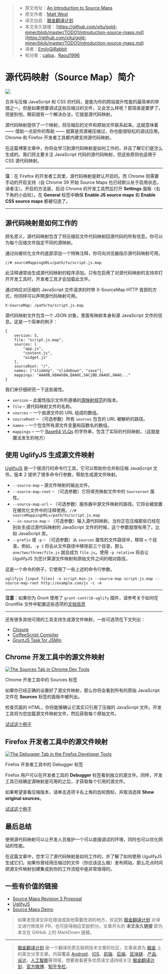 > * 原文地址：[An Introduction to Source Maps](https://blog.teamtreehouse.com/introduction-source-maps)
> * 原文作者：[Matt West](https://blog.teamtreehouse.com/author/mattwest)
> * 译文出自：[掘金翻译计划](https://github.com/xitu/gold-miner)
> * 本文永久链接：[https://github.com/xitu/gold-miner/blob/master/TODO1/introduction-source-maps.md](https://github.com/xitu/gold-miner/blob/master/TODO1/introduction-source-maps.md)
> * 译者：[EmilyQiRabbit](https://github.com/EmilyQiRabbit)
> * 校对者：[calpa](https://github.com/calpa)，[Raoul1996](https://github.com/Raoul1996)

# 源代码映射（Source Map）简介

![](https://3wga6448744j404mpt11pbx4-wpengine.netdna-ssl.com/wp-content/uploads/2013/10/programming1.png)

合并与压缩 JavaScript 和 CSS 的代码，是能为你的网站提升性能的最简单的举措之一。但是如果想要调试这些压缩过的文件，又会怎么样呢？那简直是噩梦了。但是别怕，眼前就有一个解决办法，它就是源代码映射。

源代码映射提供了一个映射，将压缩后的文件和原始文件联系起来。这就意味着 —— 借助一点软件的帮助 —— 就算是资源被压缩过，你也能很轻松的调试应用。Chrome 和 Firefox 开发者工具都内建支持源代码映射。

在这篇博客文章中，你将会学习到源代码映射是如何工作的，并且了解它们是怎么生成的。我们将主要关注 JavaScript 代码的源代码映射，但这些原则也适用于 CSS 源代码映射。

* * *

**注**：在 Firefox 的开发者工具里，源代码映射是默认开启的。而 Chrome 则需要手动的开启支持（自 Chrome 39 开始 Source Maps 也已经默认处于启用状态，译者注）。开启的方法是，启动 Chrome 的开发工具然后打开 **Settings** 面板（右下角的小齿轮）。在 **General** 标签中确保 **Enable JS source maps** 和 **Enable CSS source maps** 都被勾选了。

* * *

## 源代码映射是如何工作的

顾名思义，源代码映射包含了将压缩后文件代码映射回源代码的所有信息。你可以为每个压缩文件指定不同的源映射。

通过向被优化文件的底部添加一个特殊注释，你可向浏览器指示源代码映射可用。

```
//# sourceMappingURL=/path/to/script.js.map
```

此注释通常由生成源代码映射的程序添加。只有在启用了对源代码映射的支持并打开开发工具时，开发者工具才会加载此文件。

通过响应对压缩的 JavaScript 文件请求的时带 X-SourceMap HTTP 首部的方式，你同样可以声明源代码映射可用。

```
X-SourceMap: /path/to/script.js.map
```

源代码映射文件包含一个 JSON 对象，里面有映射本身和源 JavaScript 文件的信息。这是一个简单的例子：

```
{
    version: 3,
    file: "script.js.map",
    sources: [
        "app.js",
        "content.js",
        "widget.js"
    ],
    sourceRoot: "/",
    names: ["slideUp", "slideDown", "save"],
    mappings: "AAA0B,kBAAhBA,QAAOC,SACjBD,OAAOC,OAAO..."
}
```

我们来仔细研究一下这些属性。

*   `version` – 此属性指示文件所遵循的[源映射规范](https://docs.google.com/document/d/1U1RGAehQwRypUTovF1KRlpiOFze0b-_2gc6fAH0KY0k/edit)的版本。
*   `file` – 源代码映射文件的名称。
*   `sources` – 一个由源文件的 URL 组成的数组。
*   `sourceRoot` – （可选参数）所有 `sources` 包含的 URL 被解析的路径。
*   `names` – 一个包含所有源文件变量和函数名的数组。
*   `mappings` – 一个 [Base64 VLQs](http://www.html5rocks.com/en/tutorials/developertools/sourcemaps/#toc-base64vlq) 的字符串，包含了实际的代码映射。（这就是魔法发生的地方）

## 使用 UglifyJS 生成源文件映射

[UglifyJS](https://github.com/mishoo/UglifyJS2) 是一个很流行的命令行工具，它可以帮助你合并和压缩 JavaScript 文件。版本 2 提供了很多命令行参数，帮助生成源文件映射。

*   `--source-map` – 源文件映射的输出文件。
*   `--source-map-root` – （可选参数）它将填充映射文件中的 `Sourceroot` 属性。
*   `--source-map-url` – （可选参数）服务器中源文件映射的路径。它将会被放置在被优化文件中的注释使用。`//# sourceMappingURL=/path/to/script.js.map`
*   `--in-source-map` – （可选参数）输入源代码映射。当你正在压缩那些已经在别处生成过源代码映射的 JavaScript 文件的时候，这个参数就很有用了。比如 JavaScript 库。
*   `--prefix` 或 `-p` – （可选参数）从 `sources` 属性的文件路径中，移除 `n` 个目录。例如，`-p 3` 将会从文件路径中移除前三个目录，那么 `one/two/three/file.js` 就会成为 `file.js`。使用 `-p relative` 将会让 UgulifyJS 为您计算源文件映射和原始文件之间的相对路径。

这是一个命令的例子，它使用了一些上述的命令行参数。

```
uglifyjs [input files] -o script.min.js --source-map script.js.map --source-map-root http://example.com/js -c -m
```

* * *

**注意**：如果你为 Grunt 使用了 `grunt-contrib-uglify` 插件，请参考关于如何在 Gruntfile 文件中配置这些选项的[文档信息](https://github.com/gruntjs/grunt-contrib-uglify#sourcemap)

* * *

还有很多其他可用的工具支持生成源文件映射，一些可选项在下文列出：


*   [Closure](http://www.html5rocks.com/en/tutorials/developertools/sourcemaps/#toc-howgenerate)
*   [CoffeeScript Compiler](http://coffeescript.org/#source-maps)
*   [GruntJS Task for JSMin](https://github.com/twolfson/grunt-jsmin-sourcemap)

## Chrome 开发工具中的源文件映射

[![The Sources Tab in Chrome Dev Tools](https://3wga6448744j404mpt11pbx4-wpengine.netdna-ssl.com/wp-content/uploads/2013/12/chrome-tools.png)](https://3wga6448744j404mpt11pbx4-wpengine.netdna-ssl.com/wp-content/uploads/2013/12/chrome-tools.png)

Chrome 开发工具中的 Sources 标签

如果你已经正确的设置好了源文件映射，那么你将会看到所有的原始 JavaScript 文件在 **Sources** 标签的面板中被列出。

检查页面的 HTML，你将能够确认它其实只引用了压缩的 JavaScript 文件。开发工具将为您加载源文件映射文件，然后获取每个原始文件。

[试试这个例子](http://demos.mattwest.io/source-maps/)

## Firefox 开发者工具中的源文件映射

[![The Debugger Tab in the Firefox Developer Tools](https://3wga6448744j404mpt11pbx4-wpengine.netdna-ssl.com/wp-content/uploads/2013/12/firefox-tools.png)](https://3wga6448744j404mpt11pbx4-wpengine.netdna-ssl.com/wp-content/uploads/2013/12/firefox-tools.png)

Firefox 开发者工具中的 Debugger 标签

Firefox 用户可以在开发者工具的 **Debugger** 标签看到独立的源文件。同样，开发工具已经确定源映射是可用的之后，才获取每个引用的源文件。

如果希望查看压缩版本，请单击选项卡右上角的齿轮图标，并取消选择 **Show original sources**。


[试试这个例子](http://demos.mattwest.io/source-maps/)

## 最后总结

使用源代码映射可以让开发人员维护一个可以直接调试的环境，同时也可以优化网站的性能。

在这篇文章中，您学习了源代码映射是如何工作的，并了解了如何使用 UgulifyJS 生成它们。如果你曾经用压缩过的文件（你应该这么做）发布网站，那么花点时间把源文件映射创建集成到你的工作流程中是非常值得的。

## 一些有价值的链接

*   [Source Maps Revision 3 Proposal](https://docs.google.com/document/d/1U1RGAehQwRypUTovF1KRlpiOFze0b-_2gc6fAH0KY0k/edit)
*   [UglifyJS](https://github.com/mishoo/UglifyJS2)
*   [Source Maps Demo](http://demos.mattwest.io/source-maps/)

> 如果发现译文存在错误或其他需要改进的地方，欢迎到 [掘金翻译计划](https://github.com/xitu/gold-miner) 对译文进行修改并 PR，也可获得相应奖励积分。文章开头的 **本文永久链接** 即为本文在 GitHub 上的 MarkDown 链接。


---

> [掘金翻译计划](https://github.com/xitu/gold-miner) 是一个翻译优质互联网技术文章的社区，文章来源为 [掘金](https://juejin.im) 上的英文分享文章。内容覆盖 [Android](https://github.com/xitu/gold-miner#android)、[iOS](https://github.com/xitu/gold-miner#ios)、[前端](https://github.com/xitu/gold-miner#前端)、[后端](https://github.com/xitu/gold-miner#后端)、[区块链](https://github.com/xitu/gold-miner#区块链)、[产品](https://github.com/xitu/gold-miner#产品)、[设计](https://github.com/xitu/gold-miner#设计)、[人工智能](https://github.com/xitu/gold-miner#人工智能)等领域，想要查看更多优质译文请持续关注 [掘金翻译计划](https://github.com/xitu/gold-miner)、[官方微博](http://weibo.com/juejinfanyi)、[知乎专栏](https://zhuanlan.zhihu.com/juejinfanyi)。
